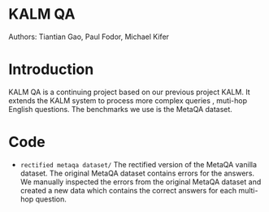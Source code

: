 # KALM QA
Authors: Tiantian Gao, Paul Fodor, Michael Kifer

# Introduction
KALM QA is a continuing project based on our previous project KALM. It extends the KALM system to process more complex queries , muti-hop English questions. The benchmarks we use is the MetaQA dataset. 

# Code
* `rectified metaqa dataset/` The rectified version of the MetaQA vanilla dataset. The original MetaQA dataset contains errors for the answers. We manually inspected the errors from the original MetaQA dataset and created a new data which contains the correct answers for each multi-hop question.
